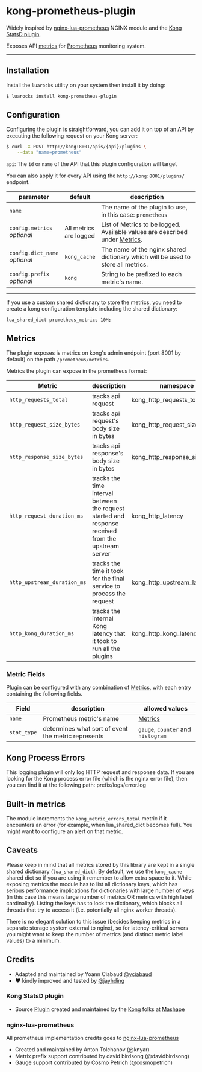 # kong-prometheus-plugin

Widely inspired by [nginx-lua-prometheus](https://github.com/knyar/nginx-lua-prometheus/) NGINX module and the [Kong StatsD plugin](https://github.com/Mashape/kong/tree/master/kong/plugins/statsd).


Exposes API [metrics](#metrics) for [Prometheus](https://prometheus.io) monitoring system.

----

## Installation

Install the `luarocks` utility on your system then install it by doing:
```bash
$ luarocks install kong-prometheus-plugin
```

## Configuration

Configuring the plugin is straightforward, you can add it on top of an
API by executing the following request on your Kong server:

```bash
$ curl -X POST http://kong:8001/apis/{api}/plugins \
    --data "name=prometheus"
```

`api`: The `id` or `name` of the API that this plugin configuration will target

You can also apply it for every API using the `http://kong:8001/plugins/`
endpoint.

parameter                       | default | description
---                             | ---     | ---
`name`                          |         | The name of the plugin to use, in this case: `prometheus`
`config.metrics`<br>*optional*  | All metrics<br>are logged | List of Metrics to be logged. Available values are described under [Metrics](#metrics).
`config.dict_name`<br>*optional*| `kong_cache` | The name of the nginx shared dictionary which will be used to store all metrics.
`config.prefix`<br>*optional*   | `kong` | String to be prefixed to each metric's name.


----

If you use a custom shared dictionary to store the metrics, you need to create a kong configuration template including the shared dictionary:
```
lua_shared_dict prometheus_metrics 10M;
```

## Metrics

The plugin exposes is metrics on kong's admin endpoint (port 8001 by default) on the path `/prometheus/metrics`.

Metrics the plugin can expose in the prometheus format:

Metric                           | description | namespace
---                              | ---         | ---
`http_requests_total`            | tracks api request | kong_http_requests_total
`http_request_size_bytes`        | tracks api request's body size in bytes | kong_http_request_size_bytes
`http_response_size_bytes`       | tracks api response's body size in bytes | kong_http_response_size_bytes
`http_request_duration_ms`       | tracks the time interval between the request started and response received from the upstream server | kong_http_latency
`http_upstream_duration_ms`      | tracks the time it took for the final service to process the request | kong_http_upstream_latency
`http_kong_duration_ms`          | tracks the internal Kong latency that it took to run all the plugins | kong_http_kong_latency

### Metric Fields

Plugin can be configured with any combination of [Metrics](#metrics), with each entry containing the following fields.

Field         | description                                           | allowed values
---           | ---                                                   | --- 
`name`        | Prometheus metric's name                              | [Metrics](#metrics)          
`stat_type`   | determines what sort of event the metric represents   | `gauge`, `counter` and `histogram`

## Kong Process Errors

This logging plugin will only log HTTP request and response data. If you are
looking for the Kong process error file (which is the nginx error file), then
you can find it at the following path:
prefix/logs/error.log

## Built-in metrics

The module increments the `kong_metric_errors_total` metric if it encounters an error (for example, when lua_shared_dict becomes full). You might want to configure an alert on that metric.

## Caveats

Please keep in mind that all metrics stored by this library are kept in a
single shared dictionary (`lua_shared_dict`). By default, we use the `kong_cache` shared dict so if you are using it remember to allow extra space to it.
While exposing metrics the module has to list all dictionary keys, which has serious performance implications for
dictionaries with large number of keys (in this case this means large number
of metrics OR metrics with high label cardinality). Listing the keys has to
lock the dictionary, which blocks all threads that try to access it (i.e.
potentially all nginx worker threads).

There is no elegant solution to this issue (besides keeping metrics in a
separate storage system external to nginx), so for latency-critical servers you
might want to keep the number of metrics (and distinct metric label values) to
a minimum.

## Credits
- Adapted and maintained by Yoann Ciabaud [@yciabaud](#yciabaud)
- :heart: kindly improved and tested by [@jayhding](#jayhding)

### Kong StatsD plugin
- Source [Plugin](https://getkong.org/plugins/statsd/) created and maintained by the [Kong](https://getkong.org/) folks at [Mashape](https://www.mashape.com)

### nginx-lua-prometheus
All prometheus implementation credits goes to [nginx-lua-prometheus](https://github.com/knyar/nginx-lua-prometheus/)
- Created and maintained by Anton Tolchanov (@knyar)
- Metrix prefix support contributed by david birdsong (@davidbirdsong)
- Gauge support contributed by Cosmo Petrich (@cosmopetrich)